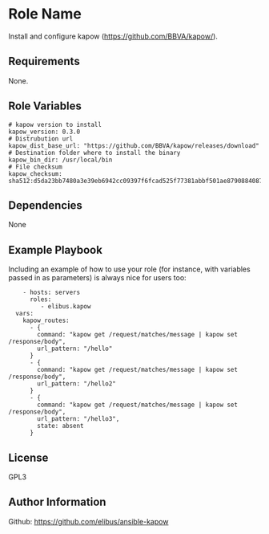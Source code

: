 Role Name
=========

Install and configure kapow (https://github.com/BBVA/kapow/).

Requirements
------------

None.

Role Variables
--------------

```
# kapow version to install
kapow_version: 0.3.0
# Distrubution url
kapow_dist_base_url: "https://github.com/BBVA/kapow/releases/download"
# Destination folder where to install the binary
kapow_bin_dir: /usr/local/bin
# File checksum
kapow_checksum: sha512:d5da23bb7480a3e39eb6942cc09397f6fcad525f77381abbf501ae87908840878c83f1a2c623285e1de58619c83ffae8517b3440053edde0c889ccbd0371fcbb
```

Dependencies
------------

None

Example Playbook
----------------

Including an example of how to use your role (for instance, with variables passed in as parameters) is always nice for users too:

```
    - hosts: servers
      roles:
         - elibus.kapow
  vars:
    kapow_routes:
      - {
        command: "kapow get /request/matches/message | kapow set /response/body",
        url_pattern: "/hello"
      }
      - {
        command: "kapow get /request/matches/message | kapow set /response/body",
        url_pattern: "/hello2"
      }
      - {
        command: "kapow get /request/matches/message | kapow set /response/body",
        url_pattern: "/hello3",
        state: absent
      }
```

License
-------

GPL3

Author Information
------------------

Github: https://github.com/elibus/ansible-kapow